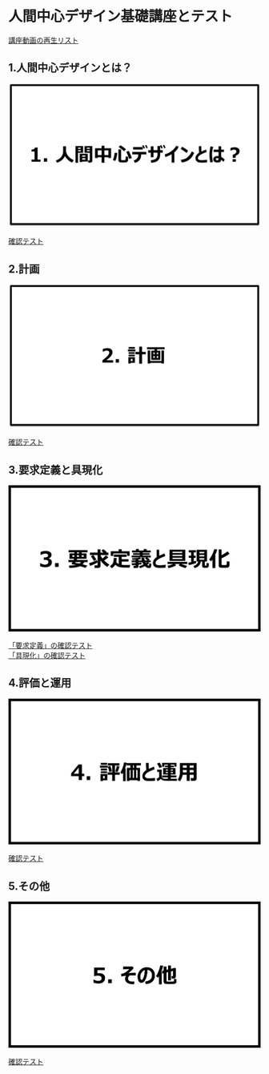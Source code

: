 # 人間中心デザイン基礎講座とテスト

[講座動画の再生リスト](https://www.youtube.com/watch?v=OCaYDXQenQU&list=PL0izjMLvC3nPKLqlFdeLuI0MkM6VMmVUS)

## 1.人間中心デザインとは？

[![1.人間中心デザインとは？](images/1_WhatsHCD.png)](https://www.youtube.com/watch?v=OCaYDXQenQU)

[確認テスト](1_WhatsHCD.md)

## 2.計画

[![2.計画](images/2_Plan.png)](https://www.youtube.com/watch?v=S0S0sQFYgd0)

<a href="2_Plan.md" target=”_blank”>確認テスト</a>

## 3.要求定義と具現化

[![3.要求定義と具現化](images/3_ReqDefEmbodiment.png)](https://www.youtube.com/watch?v=WhUHXkLWYLc)

<a href="3_ReqDef.md" target=”_blank”>「要求定義」の確認テスト</a>
<br>
<a href="4_Embodiment.md" target=”_blank”>「具現化」の確認テスト</a>

## 4.評価と運用

[![4.評価と運用](images/4_Eval&Ope.png)](https://www.youtube.com/watch?v=VzGbtbPmyaY)

<a href="5_Eval&Ope.md" target=”_blank”>確認テスト</a>

## 5.その他

![5.その他](images/5_Other.png)

<a href="6_Other.md" target=”_blank”>確認テスト</a>
